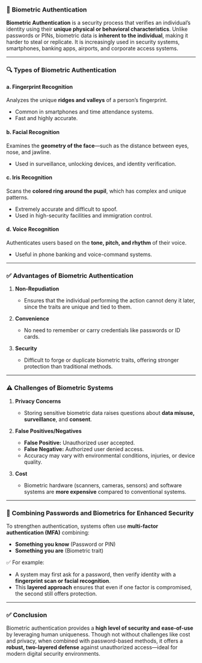 ### 📌 **Biometric Authentication**

**Biometric Authentication** is a security process that verifies an individual’s identity using their **unique physical or behavioral characteristics**. Unlike passwords or PINs, biometric data is **inherent to the individual**, making it harder to steal or replicate. It is increasingly used in security systems, smartphones, banking apps, airports, and corporate access systems.

---

### 🔍 **Types of Biometric Authentication**

#### a. **Fingerprint Recognition**

Analyzes the unique **ridges and valleys** of a person’s fingerprint.

* Common in smartphones and time attendance systems.
* Fast and highly accurate.

#### b. **Facial Recognition**

Examines the **geometry of the face**—such as the distance between eyes, nose, and jawline.

* Used in surveillance, unlocking devices, and identity verification.

#### c. **Iris Recognition**

Scans the **colored ring around the pupil**, which has complex and unique patterns.

* Extremely accurate and difficult to spoof.
* Used in high-security facilities and immigration control.

#### d. **Voice Recognition**

Authenticates users based on the **tone, pitch, and rhythm** of their voice.

* Useful in phone banking and voice-command systems.

---

### ✅ **Advantages of Biometric Authentication**

1. **Non-Repudiation**

   * Ensures that the individual performing the action cannot deny it later, since the traits are unique and tied to them.

2. **Convenience**

   * No need to remember or carry credentials like passwords or ID cards.

3. **Security**

   * Difficult to forge or duplicate biometric traits, offering stronger protection than traditional methods.

---

### ⚠️ **Challenges of Biometric Systems**

1. **Privacy Concerns**

   * Storing sensitive biometric data raises questions about **data misuse, surveillance**, and **consent**.

2. **False Positives/Negatives**

   * **False Positive:** Unauthorized user accepted.
   * **False Negative:** Authorized user denied access.
   * Accuracy may vary with environmental conditions, injuries, or device quality.

3. **Cost**

   * Biometric hardware (scanners, cameras, sensors) and software systems are **more expensive** compared to conventional systems.

---

### 🔐 **Combining Passwords and Biometrics for Enhanced Security**

To strengthen authentication, systems often use **multi-factor authentication (MFA)** combining:

* **Something you know** (Password or PIN)
* **Something you are** (Biometric trait)

✅ For example:

* A system may first ask for a password, then verify identity with a **fingerprint scan or facial recognition**.
* This **layered approach** ensures that even if one factor is compromised, the second still offers protection.

---

### ✅ **Conclusion**

Biometric authentication provides a **high level of security and ease-of-use** by leveraging human uniqueness. Though not without challenges like cost and privacy, when combined with password-based methods, it offers a **robust, two-layered defense** against unauthorized access—ideal for modern digital security environments.
